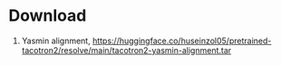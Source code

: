 # Download

1. Yasmin alignment, https://huggingface.co/huseinzol05/pretrained-tacotron2/resolve/main/tacotron2-yasmin-alignment.tar